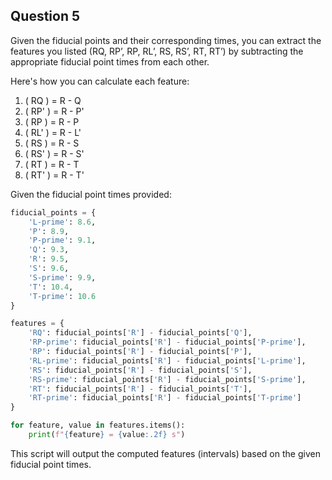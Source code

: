 
## Question 5
Given the fiducial points and their corresponding times, you can extract the features you listed (RQ, RP’, RP, RL’, RS, RS’, RT, RT’) by subtracting the appropriate fiducial point times from each other.

Here's how you can calculate each feature:

1. \( RQ \) = R - Q
2. \( RP' \) = R - P'
3. \( RP \) = R - P
4. \( RL' \) = R - L'
5. \( RS \) = R - S
6. \( RS' \) = R - S'
7. \( RT \) = R - T
8. \( RT' \) = R - T'

Given the fiducial point times provided:

```python
fiducial_points = {
    'L-prime': 8.6,
    'P': 8.9,
    'P-prime': 9.1,
    'Q': 9.3,
    'R': 9.5,
    'S': 9.6,
    'S-prime': 9.9,
    'T': 10.4,
    'T-prime': 10.6
}

features = {
    'RQ': fiducial_points['R'] - fiducial_points['Q'],
    'RP-prime': fiducial_points['R'] - fiducial_points['P-prime'],
    'RP': fiducial_points['R'] - fiducial_points['P'],
    'RL-prime': fiducial_points['R'] - fiducial_points['L-prime'],
    'RS': fiducial_points['R'] - fiducial_points['S'],
    'RS-prime': fiducial_points['R'] - fiducial_points['S-prime'],
    'RT': fiducial_points['R'] - fiducial_points['T'],
    'RT-prime': fiducial_points['R'] - fiducial_points['T-prime']
}

for feature, value in features.items():
    print(f"{feature} = {value:.2f} s")

```

This script will output the computed features (intervals) based on the given fiducial point times.